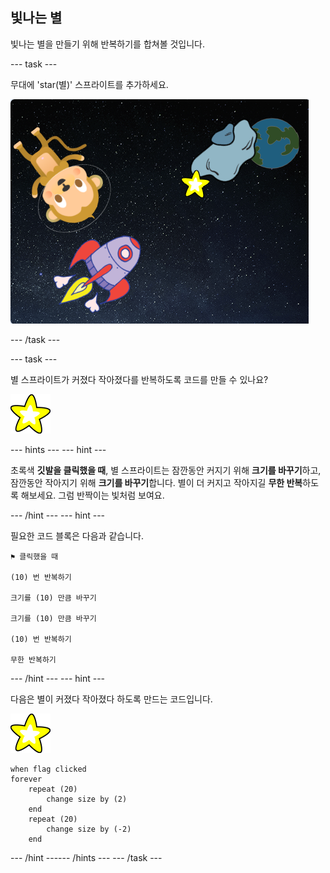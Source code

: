 ## 빛나는 별

빛나는 별을 만들기 위해 반복하기를 합쳐볼 것입니다.

--- task ---

무대에 'star(별)' 스프라이트를 추가하세요.

![별 스프라이트 추가하기](images/space-star-sprite.png)

--- /task ---

--- task ---

별 스프라이트가 커졌다 작아졌다를 반복하도록 코드를 만들 수 있나요?

![빛나는 별 테스트하기](images/sprite-star.png)

--- hints ---
 --- hint ---

초록색 **깃발을 클릭했을 때**, 별 스프라이트는 잠깐동안 커지기 위해 **크기를 바꾸기**하고, 잠깐동안 작아지기 위해 **크기를 바꾸기**합니다. 별이 더 커지고 작아지길 **무한 반복**하도록 해보세요. 그럼 반짝이는 빛처럼 보여요.

--- /hint --- --- hint ---

필요한 코드 블록은 다음과 같습니다.

```blocks3
⚑ 클릭했을 때

(10) 번 반복하기

크기를 (10) 만큼 바꾸기

크기를 (10) 만큼 바꾸기

(10) 번 반복하기

무한 반복하기
```

--- /hint --- --- hint ---

다음은 별이 커졌다 작아졌다 하도록 만드는 코드입니다.

![별 스프라이트](images/sprite-star.png)

```blocks3
when flag clicked
forever
    repeat (20)
        change size by (2)
    end
    repeat (20)
        change size by (-2)
    end
```

--- /hint ------ /hints --- --- /task ---